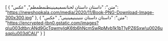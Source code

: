 [
  {
    "متن": "داستان داستان لحنانسمیمینینطنمطمطم",
    "عکس": "https://newshopkala.com/media/2020/11/Book-PNG-Download-Image-300x300.jpg"
  },
  {
    "متن": "داستان داستان نننبنبنیمینینی",
    "عکس": "https://encrypted-tbn0.gstatic.com/images?q\u003dtbn:ANd9GcTqwmyIqK6tb6hNcmSwRpMvb1k1bT1yPZ6Sxw\u0026usqp\u003dCAU"
  }
]
